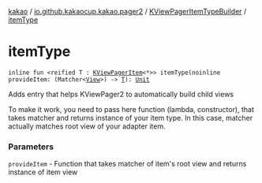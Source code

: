 [kakao](../../index.md) / [io.github.kakaocup.kakao.pager2](../index.md) / [KViewPagerItemTypeBuilder](index.md) / [itemType](./item-type.md)

# itemType

`inline fun <reified T : `[`KViewPagerItem`](../-k-view-pager-item/index.md)`<*>> itemType(noinline provideItem: (Matcher<`[`View`](https://developer.android.com/reference/android/view/View.html)`>) -> `[`T`](item-type.md#T)`): `[`Unit`](https://kotlinlang.org/api/latest/jvm/stdlib/kotlin/-unit/index.html)

Adds entry that helps KViewPager2 to automatically build child views

To make it work, you need to pass here function (lambda, constructor), that takes matcher and returns
instance of your item type. In this case, matcher actually matches root view of your adapter item.

### Parameters

`provideItem` - Function that takes matcher of item's root view and returns instance of item view